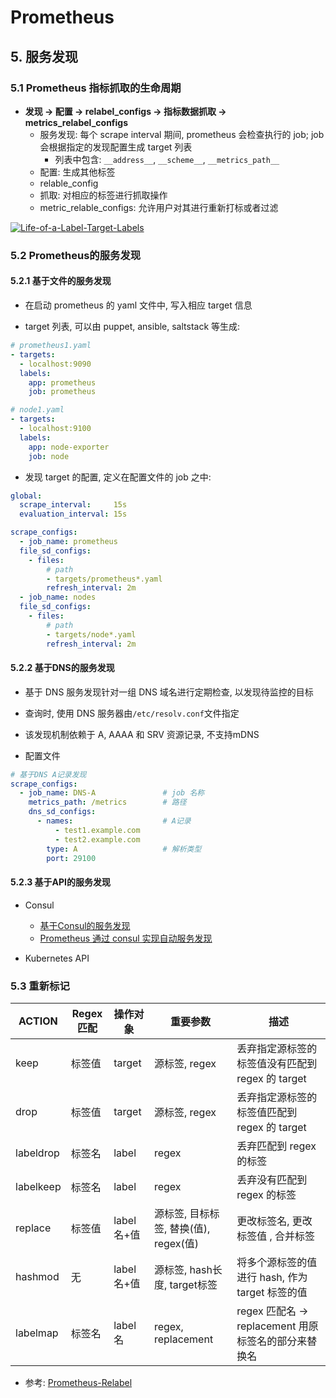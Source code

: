 # Prometheus

## 5. 服务发现

### 5.1 Prometheus 指标抓取的生命周期

- **发现 -> 配置 -> relabel_configs -> 指标数据抓取 -> metrics_relabel_configs**
    - 服务发现: 每个 scrape interval 期间, prometheus 会检查执行的 job; job 会根据指定的发现配置生成 target 列表
        - 列表中包含: `__address__`, `__scheme__`, `__metrics_path__`
    - 配置: 生成其他标签
    - relable_config
    - 抓取: 对相应的标签进行抓取操作
    - metric_relable_configs: 允许用户对其进行重新打标或者过滤

[![Life-of-a-Label-Target-Labels](/img/Life-of-a-Label-Target-Labels.png "Life-of-a-Label-Target-Labels")](/img/Life-of-a-Label-Target-Labels.png "Life-of-a-Label-Target-Labels")

### 5.2 Prometheus的服务发现

#### 5.2.1 基于文件的服务发现

- 在启动 prometheus 的 yaml 文件中, 写入相应 target 信息

- target 列表, 可以由 puppet, ansible, saltstack 等生成:

```yaml
# prometheus1.yaml
- targets:
  - localhost:9090
  labels:
    app: prometheus
    job: prometheus

# node1.yaml
- targets:
  - localhost:9100
  labels:
    app: node-exporter
    job: node
```

- 发现 target 的配置, 定义在配置文件的 job 之中:

```yaml
global:
  scrape_interval:     15s
  evaluation_interval: 15s

scrape_configs:
  - job_name: prometheus
  file_sd_configs:
    - files:
        # path
        - targets/prometheus*.yaml
        refresh_interval: 2m
  - job_name: nodes
  file_sd_configs:
    - files:
        # path
        - targets/node*.yaml
        refresh_interval: 2m
```

#### 5.2.2 基于DNS的服务发现

- 基于 DNS 服务发现针对一组 DNS 域名进行定期检查, 以发现待监控的目标

- 查询时, 使用 DNS 服务器由`/etc/resolv.conf`文件指定

- 该发现机制依赖于 A, AAAA 和 SRV 资源记录, 不支持mDNS

- 配置文件

```yaml
# 基于DNS A记录发现
scrape_configs:
  - job_name: DNS-A               # job 名称
    metrics_path: /metrics        # 路径
    dns_sd_configs:
      - names:                    # A记录
          - test1.example.com
          - test2.example.com
        type: A                   # 解析类型
        port: 29100
```

#### 5.2.3 基于API的服务发现

- Consul
    - [基于Consul的服务发现](https://yunlzheng.gitbook.io/prometheus-book/part-ii-prometheus-jin-jie/sd/service-discovery-with-consul "基于Consul的服务发现")
    - [Prometheus 通过 consul 实现自动服务发现](https://cloud.tencent.com/developer/article/1536967 "Prometheus 通过 consul 实现自动服务发现")

- Kubernetes API

### 5.3 重新标记

| ACTION | Regex匹配 | 操作对象 | 重要参数 | 描述 |
| ------------ | ------------ | ------------ | ------------ | ------------ |
| keep | 标签值 | target | 源标签, regex | 丢弃指定源标签的标签值没有匹配到 regex 的 target |
| drop | 标签值 | target | 源标签, regex | 丢弃指定源标签的标签值匹配到 regex 的 target |
| labeldrop | 标签名 | label | regex | 丢弃匹配到 regex 的标签 |
| labelkeep | 标签名 | label | regex | 丢弃没有匹配到 regex 的标签 |
| replace | 标签值 | label名+值 | 源标签, 目标标签, 替换(值), regex(值) | 更改标签名, 更改标签值 , 合并标签 |
| hashmod | 无 | label名+值 | 源标签, hash长度, target标签 | 将多个源标签的值进行 hash, 作为 target 标签的值 |
| labelmap | 标签名 | label名 | regex, replacement | regex 匹配名 -> replacement 用原标签名的部分来替换名 |

- 参考: [Prometheus-Relabel](https://www.jianshu.com/p/c21d399c140a "Prometheus-Relabel")

